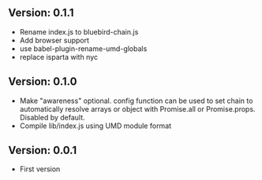 Version: 0.1.1
--------------
- Rename index.js to bluebird-chain.js 
- Add browser support
- use babel-plugin-rename-umd-globals
- replace isparta with nyc

Version: 0.1.0
--------------
- Make "awareness" optional. config function can be used to set chain to automatically resolve arrays or object with Promise.all or Promise.props. Disabled by default.
- Compile lib/index.js using UMD module format


Version: 0.0.1
--------------
- First version
